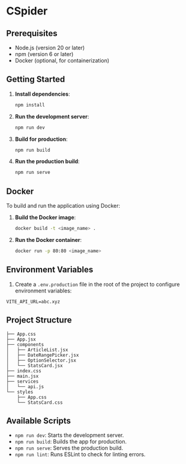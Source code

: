 # CSpider

## Prerequisites

- Node.js (version 20 or later)
- npm (version 6 or later)
- Docker (optional, for containerization)

## Getting Started

1. **Install dependencies**:
    ```sh
    npm install
    ```

2. **Run the development server**:
    ```sh
    npm run dev
    ```

3. **Build for production**:
    ```sh
    npm run build
    ```

4. **Run the production build**:
    ```sh
    npm run serve
    ```

## Docker

To build and run the application using Docker:

1. **Build the Docker image**:
    ```sh
    docker build -t <image_name> .
    ```

2. **Run the Docker container**:
    ```sh
    docker run -p 80:80 <image_name>
    ```

## Environment Variables

1. Create a `.env.production` file in the root of the project to configure environment variables:

```
VITE_API_URL=abc.xyz
```

## Project Structure

```
├── App.css
├── App.jsx
├── components
│   ├── ArticleList.jsx
│   ├── DateRangePicker.jsx
│   ├── OptionSelector.jsx
│   └── StatsCard.jsx
├── index.css
├── main.jsx
├── services
│   └── api.js
└── styles
    ├── App.css
    └── StatsCard.css
```

## Available Scripts

- `npm run dev`: Starts the development server.
- `npm run build`: Builds the app for production.
- `npm run serve`: Serves the production build.
- `npm run lint`: Runs ESLint to check for linting errors.
